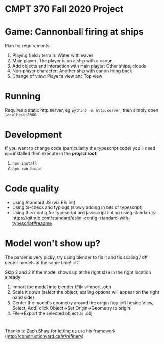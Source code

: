 # CMPT 370 Fall 2020 Project

# Game: Cannonball firing at ships

Plan for requirements:
1.	Playing field / terrain: Water with waves
2.	Main player: The player is on a ship with a canon
3.	Add objects and interaction with main player: Other ships, clouds
4.	Non-player character: Another ship with canon firing back
5.	Change of view: Player’s view and Top view

# Running

Requires a static http server, eg `python3 -m http.server`, then simply open `localhost:8000`

# Development

If you want to change code (particularity the typescript code) you'll need `npm` installed then execute in the ***project root***:
1. `npm install`
2. `npm run build`

# Code quality
- Using Standard JS (via ESLint)
- Using ts-check and typings (slowly adding in bits of typescript)
- Using this config for typescript and javascript linting using standardjs: https://github.com/standard/eslint-config-standard-with-typescript#readme

# Model won't show up? 
The parser is very picky, try using blender to fix it 
    and fix scaling / off center models at the same time! =D

Skip 2 and 3 if the model shows up at the right size in the right location already
1. Import the model into blender (File->Import .obj)
2. Scale it down (select the object, scaling options will appear on the right hand side)
3. Center the model's geometry around the origin (top left beside View, Select, Add) click Object->Set Origin->Geometry to origin
4. File->Export the selected object as .obj

#
Thanks to Zach Shaw for letting us use his framework (http://constructionyard.ca/#/refinery)